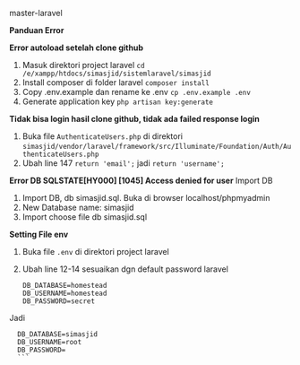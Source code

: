 master-laravel

**Panduan Error**

**Error autoload setelah clone github**
1.	Masuk direktori project laravel 
`cd /e/xampp/htdocs/simasjid/sistemlaravel/simasjid`
2.	Install composer di folder laravel 
`composer install`
3.	Copy .env.example dan rename ke .env
`cp .env.example .env`
4.	Generate application key
`php artisan key:generate`

**Tidak bisa login hasil clone github, tidak ada failed response login**
1.	Buka file `AuthenticateUsers.php` di direktori
`simasjid/vendor/laravel/framework/src/Illuminate/Foundation/Auth/AuthenticateUsers.php`
2.	Ubah line 147 
`return 'email';`
jadi 
`return 'username';`

**Error DB SQLSTATE[HY000] [1045] Access denied for user**
Import DB
1.	Import DB, db simasjid.sql. Buka di browser localhost/phpmyadmin
2.	New Database name: simasjid
3.	Import choose file db simasjid.sql

**Setting File env**
1.	Buka file `.env` di direktori project laravel
2.	Ubah line 12-14 sesuaikan dgn default password laravel
    
    ```
    DB_DATABASE=homestead
    DB_USERNAME=homestead
    DB_PASSWORD=secret
    ```
    
Jadi

  ```
    DB_DATABASE=simasjid
    DB_USERNAME=root
    DB_PASSWORD=
    ```
